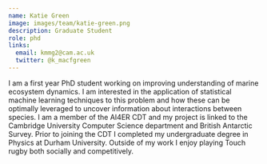 ```yaml
---
name: Katie Green
image: images/team/katie-green.png
description: Graduate Student
role: phd
links:
  email: kmmg2@cam.ac.uk
  twitter: @k_macfgreen
---
```

I am a first year PhD student working on improving understanding of marine ecosystem dynamics. 
I am interested in the application of statistical machine learning techniques to this problem and how 
these can be optimally leveraged to uncover information about interactions between species. 
I am a member of the AI4ER CDT and my project is linked to the Cambridge University Computer Science 
department and British Antarctic Survey. Prior to joining the CDT I completed my undergraduate degree in Physics at Durham University. 
Outside of my work I enjoy playing Touch rugby both socially and competitively.
